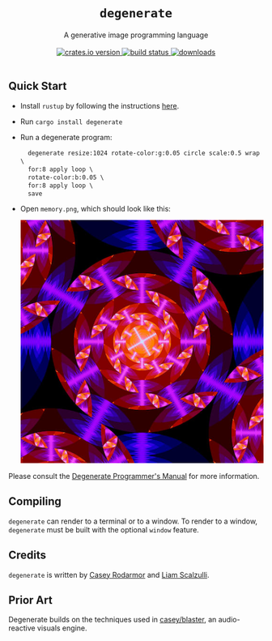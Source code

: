 <h1 align="center"><code>degenerate</code></h1>
<div align="center">A generative image programming language</div>
<br>
<div align="center">
  <a href="https://crates.io/crates/degenerate">
    <img src="https://img.shields.io/crates/v/degenerate.svg" alt="crates.io version">
  </a>
  <a href="https://github.com/casey/degenerate/actions">
    <img src="https://github.com/casey/degenerate/workflows/CI/badge.svg" alt="build status">
  </a>
  <a href="https://github.com/casey/degenerate/releases">
    <img src="https://img.shields.io/github/downloads/casey/degenerate/total.svg" alt="downloads">
  </a>
</div>
<br>

## Quick Start

- Install `rustup` by following the instructions [here](https://rustup.rs/).
- Run `cargo install degenerate`
- Run a degenerate program:
  ```
    degenerate resize:1024 rotate-color:g:0.05 circle scale:0.5 wrap \
    for:8 apply loop \
    rotate-color:b:0.05 \
    for:8 apply loop \
    save
  ```
- Open `memory.png`, which should look like this:

  ![gorgeous example image](example.jpg)

Please consult the
[Degenerate Programmer's Manual](https://degenerate.computer/man) for more
information.

## Compiling

`degenerate` can render to a terminal or to a window. To render to a window,
`degenerate` must be built with the optional `window` feature.

## Credits

`degenerate` is written by [Casey Rodarmor](https://rodarmor.com) and
[Liam Scalzulli](https://liam.rs).

## Prior Art

Degenerate builds on the techniques used in
[casey/blaster](https://github.com/casey/blaster), an audio-reactive visuals
engine.
